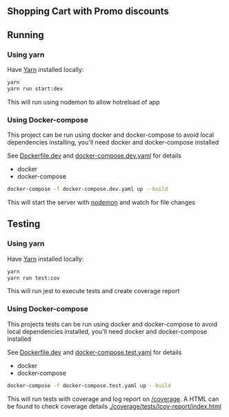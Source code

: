 ## Shopping Cart with Promo discounts

## Running

### Using yarn

Have [Yarn](https://yarnpkg.com/) installed locally:

```sh
yarn
yarn run start:dev
```

This will run using nodemon to allow hotreload of app

### Using Docker-compose

This project can be run using docker and docker-compose to avoid local dependencies installing, you'll need docker and docker-compose installed

See [Dockerfile.dev](./Dockerfile.dev) and [docker-compose.dev.yaml](./docker-compose.dev.yaml) for details

- docker
- docker-compose

```sh
docker-compose -f docker-compose.dev.yaml up --build
```

This will start the server with [nodemon](https://nodemon.io/) and watch for file changes

## Testing

### Using yarn

Have [Yarn](https://yarnpkg.com/) installed locally:

```sh
yarn
yarn run test:cov
```

This will run jest to execute tests and create coverage report

### Using Docker-compose

This projects tests can be run using docker and docker-compose to avoid local dependencies installed, you'll need docker and docker-compose installed

See [Dockerfile.dev](./Dockerfile.dev) and [docker-compose.test.yaml](./docker-compose.test.yaml) for details

- docker
- docker-compose

```sh
docker-compose -f docker-compose.test.yaml up --build
```

This will run tests with coverage and log report on [/coverage](./coverage/). A HTML can be found to check coverage details [./coverage/tests/lcov-report/index.html](./coverage/tests/lcov-report/index.html)

